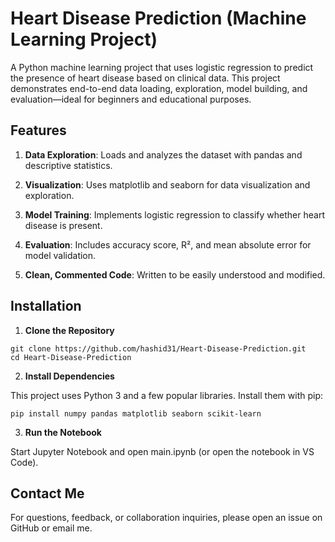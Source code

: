 # Heart Disease Prediction (Machine Learning Project)

A Python machine learning project that uses logistic regression to predict the presence of heart disease based on clinical data. This project demonstrates end-to-end data loading, exploration, model building, and evaluation—ideal for beginners and educational purposes.

## Features

1. **Data Exploration**: Loads and analyzes the dataset with pandas and descriptive statistics.

2. **Visualization**: Uses matplotlib and seaborn for data visualization and exploration.

3. **Model Training**: Implements logistic regression to classify whether heart disease is present.

4. **Evaluation**: Includes accuracy score, R², and mean absolute error for model validation.

5. **Clean, Commented Code**: Written to be easily understood and modified.

## Installation

1. **Clone the Repository**

```
git clone https://github.com/hashid31/Heart-Disease-Prediction.git
cd Heart-Disease-Prediction
```

2. **Install Dependencies**

This project uses Python 3 and a few popular libraries. Install them with pip:

```
pip install numpy pandas matplotlib seaborn scikit-learn
```
3. **Run the Notebook**

Start Jupyter Notebook and open main.ipynb (or open the notebook in VS Code).


## Contact Me

For questions, feedback, or collaboration inquiries, please open an issue on GitHub or email me.
